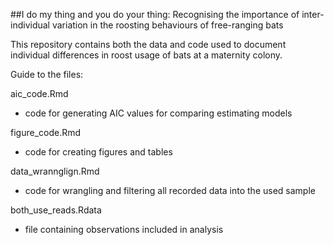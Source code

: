 ##I do my thing and you do your thing: Recognising the importance of inter-individual variation in the roosting behaviours of free-ranging bats

This repository contains both the data and code used to document individual differences in roost usage of bats at a maternity colony.

Guide to the files:

aic_code.Rmd
- code for generating AIC values for comparing estimating models
  
figure_code.Rmd
- code for creating figures and tables

data_wrannglign.Rmd
- code for wrangling and filtering all recorded data into the used sample

both_use_reads.Rdata
- file containing observations included in analysis 
